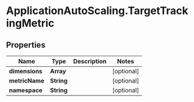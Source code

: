 # ApplicationAutoScaling.TargetTrackingMetric

## Properties

Name | Type | Description | Notes
------------ | ------------- | ------------- | -------------
**dimensions** | **Array** |  | [optional] 
**metricName** | **String** |  | [optional] 
**namespace** | **String** |  | [optional] 


